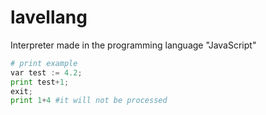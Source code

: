 # lavellang
Interpreter made in the programming language "JavaScript"
```python
# print example
var test := 4.2;
print test+1;
exit;
print 1+4 #it will not be processed
```
